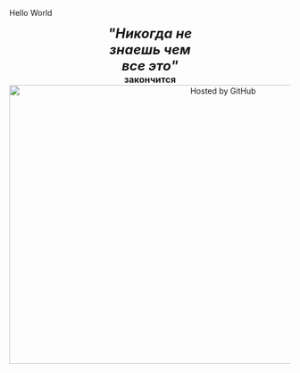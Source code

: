 Hello World

<HTML>
<HEAD>
</HEAD>
<P>
<CENTER><B><I><FONT face="" size=5><SPAN class=rotateOBJ 
id=obj1>"Никогда не</SPAN></FONT><BR><FONT face="" size=5><SPAN 
class=rotateOBJ id=obj2>знаешь чем</SPAN></FONT><BR><FONT face="" 
size=5><SPAN class=rotateOBJ id=obj3>все это"</SPAN></FONT><BR></I><FONT 
face="" size=3><SPAN class=rotateOBJ id=obj4>закончится</SPAN></FONT></B>
<!-- copyright (i7) --><div align="center"><a href="https://github.com/JustForEducate" title="Привет как дела"><img style="margin:0;padding:0;border:0;" alt="Hosted by GitHub" src="https://i0.wp.com/www.printmag.com/wp-content/uploads/2021/02/4cbe8d_f1ed2800a49649848102c68fc5a66e53mv2.gif" width="750" height="500" title="Hosted by GitHub" /></a><br /></div><!-- /copyright -->
